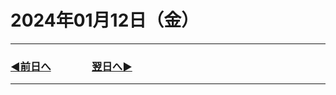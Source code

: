 # 2024年01月12日（金）

---

### [◀️前日へ](https://github.com/yuasys/chatty-journal/blob/main/2024/01/2024-01-11.md)&emsp;&emsp;&emsp;&emsp;[翌日へ▶️](https://github.com/yuasys/chatty-journal/blob/main/2024/01/2024-01-13.md)

---
